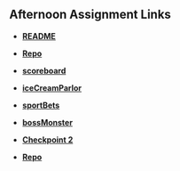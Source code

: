 ## Afternoon Assignment Links

* **[README](https://ewood-coder.github.io/boiseCodeWorks/)**
* **[Repo](https://github.com/ewood-coder/fs-journal)**

* **[scoreboard](https://ewood-coder.github.io/boiseCodeWorks/Week2/scoreboard/)**
* **[iceCreamParlor](https://ewood-coder.github.io/boiseCodeWorks/Week2/iceCreamParlor/)**
* **[sportBets](https://ewood-coder.github.io/boiseCodeWorks/Week2/sportBets)**
* **[bossMonster](https://ewood-coder.github.io/boiseCodeWorks/Week2/bossMonster)**

* **[Checkpoint 2](https://ewood-coder.github.io/moonMinerCP2/)**


<!-- EXTRAS -->
*	**[Repo](https://github.com/ewood-coder/<ASSIGNMENT_REPO>)**

